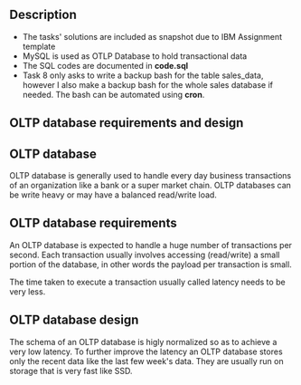 ## Description
- The tasks' solutions are included as snapshot due to IBM Assignment template
- MySQL is used as OTLP Database to hold transactional data
- The SQL codes are documented in **code.sql**
- Task 8 only asks to write a backup bash for the table sales_data, however I also make a backup bash for the whole sales database if needed. The bash can be automated using **cron**.

## OLTP database requirements and design

## OLTP database

OLTP database is generally used to handle every day business transactions of an organization like a bank or a super market chain. OLTP databases can be write heavy or may have a balanced read/write load.

## OLTP database requirements

An OLTP database is expected to handle a huge number of transactions per second. Each transaction usually involves accessing (read/write) a small portion of the database, in other words the payload per transaction is small.

The time taken to execute a transaction usually called latency needs to be very less.

## OLTP database design

The schema of an OLTP database is higly normalized so as to achieve a very low latency. To further improve the latency an OLTP database stores only the recent data like the last few week's data. They are usually run on storage that is very fast like SSD.
